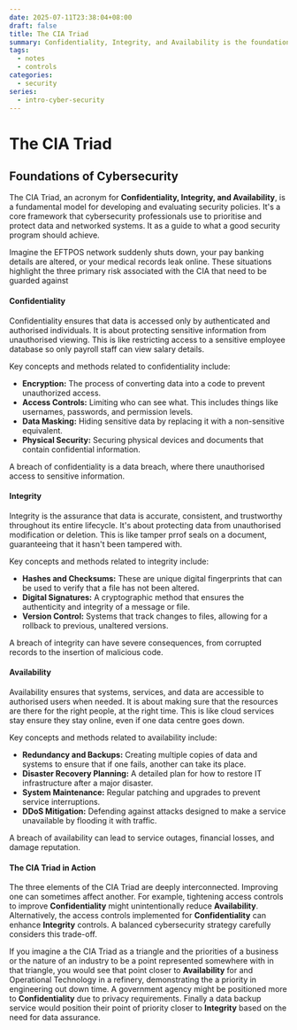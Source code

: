 ```yaml
---
date: 2025-07-11T23:38:04+08:00
draft: false
title: The CIA Triad
summary: Confidentiality, Integrity, and Availability is the foundation of cybersecurity. It ensures sensitive data remains private, accurate, and accessible to authorised users.  Balancing these three elements strengthens resilience and tailors security priorities to the needs of an organisation.
tags:
  - notes
  - controls
categories:
  - security
series:
  - intro-cyber-security
---
```

#  The CIA Triad
## Foundations of Cybersecurity

The CIA Triad, an acronym for **Confidentiality, Integrity, and Availability**, is a fundamental model for developing and evaluating security policies.  It's a core framework that cybersecurity professionals use to prioritise and protect data and networked systems. It as a guide to what a good security program should achieve.

Imagine the EFTPOS network suddenly shuts down,  your pay banking details are altered, or your medical records leak online. These situations highlight the three primary risk associated with the CIA that need to be guarded against

#### Confidentiality

Confidentiality ensures that data is accessed only by authenticated and authorised individuals.  It is about protecting sensitive information from unauthorised viewing. This is like restricting access to a sensitive employee database so only payroll staff can view salary details.

Key concepts and methods related to confidentiality include:
- **Encryption:** The process of converting data into a code to prevent unauthorized access. 
- **Access Controls:** Limiting who can see what. This includes things like usernames, passwords, and permission levels.
- **Data Masking:** Hiding sensitive data by replacing it with a non-sensitive equivalent.
- **Physical Security:** Securing physical devices and documents that contain confidential information.

A breach of confidentiality is a data breach, where there unauthorised access to sensitive information.

#### Integrity

Integrity is the assurance that data is accurate, consistent, and trustworthy throughout its entire lifecycle. It's about protecting data from unauthorised modification or deletion. This is like tamper prrof seals on a document, guaranteeing that it hasn't been tampered with.

Key concepts and methods related to integrity include:
- **Hashes and Checksums:** These are unique digital fingerprints that can be used to verify that a file has not been altered.
- **Digital Signatures:** A cryptographic method that ensures the authenticity and integrity of a message or file.
- **Version Control:** Systems that track changes to files, allowing for a rollback to previous, unaltered versions.

A breach of integrity can have severe consequences, from corrupted  records to the insertion of malicious code.

#### Availability

Availability ensures that systems, services, and data are accessible to authorised users when needed. It is about making sure that the resources are there for the right people, at the right time. This is like cloud services stay ensure they stay online, even if one data centre goes down.

Key concepts and methods related to availability include:
- **Redundancy and Backups:** Creating multiple copies of data and systems to ensure that if one fails, another can take its place.
- **Disaster Recovery Planning:** A detailed plan for how to restore IT infrastructure after a major disaster.
- **System Maintenance:** Regular patching and upgrades to prevent service interruptions.
- **DDoS Mitigation:** Defending against attacks designed to make a service unavailable by flooding it with traffic.

A breach of availability can lead to service outages, financial losses, and damage reputation.

#### The CIA Triad in Action

The three elements of the CIA Triad are deeply interconnected.   Improving one can sometimes affect another.  For example, tightening access controls to improve **Confidentiality** might unintentionally reduce **Availability**.   Alternatively, the access controls implemented for **Confidentiality** can enhance **Integrity** controls.  A balanced cybersecurity strategy carefully considers this trade-off.  

If you imagine a the CIA Triad as a triangle and the priorities of a business or the nature of an industry to be a point represented somewhere with in that triangle, you would see that point closer to **Availability** for and Operational Technology in a refinery, demonstrating the a priority in engineering out down time.  A government agency might be positioned more to **Confidentiality** due to privacy requirements.  Finally a data backup service would position their point of priority closer to **Integrity**  based on the need for data assurance. 